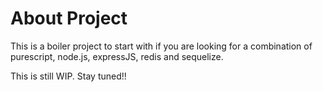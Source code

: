 # About Project

This is a boiler project to start with if you are looking for a combination of purescript, node.js, expressJS, redis and sequelize.

This is still WIP. Stay tuned!!